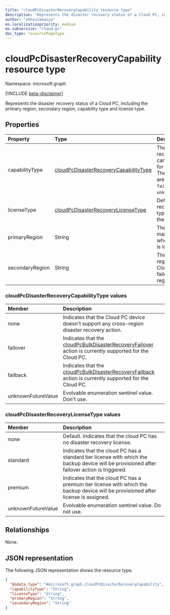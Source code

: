 ```yaml
---
title: "cloudPcDisasterRecoveryCapability resource type"
description: "Represents the disaster recovery status of a Cloud PC, including the primary region, secondary region, capability type and license type."
author: "xhhzuikeaiya"
ms.localizationpriority: medium
ms.subservice: "cloud-pc"
doc_type: resourcePageType
---
```


# cloudPcDisasterRecoveryCapability resource type

Namespace: microsoft.graph

[!INCLUDE [beta-disclaimer](../../includes/beta-disclaimer.md)]

Represents the disaster recovery status of a Cloud PC, including the primary region, secondary region, capability type and license type.

## Properties

|Property|Type|Description|
|:---|:---|:---|
|capabilityType|[cloudPcDisasterRecoveryCapabilityType](#cloudpcdisasterrecoverycapabilitytype-values)|The disaster recovery action that can be performed for the Cloud PC. The possible values are: `none`, `failover`, `failback`, `unknownFutureValue`.|
|licenseType|[cloudPcDisasterRecoveryLicenseType](#cloudpcdisasterrecoverylicensetype-values)|Defines the disaster recovery license type assigned to the Cloud PC.|
|primaryRegion|String|The primary and mainly used region where the Cloud PC is located.|
|secondaryRegion|String|The secondary region to which the Cloud PC can be failed over during a regional outage.|

### cloudPcDisasterRecoveryCapabilityType values

| Member             | Description                                                                            |
|:-------------------|:---------------------------------------------------------------------------------------|
| none               | Indicates that the Cloud PC device doesn't support any cross-region disaster recovery action.          |
| failover           | Indicates that the [cloudPcBulkDisasterRecoveryFailover](../resources/cloudpcbulkdisasterrecoveryfailover.md) action is currently supported for the Cloud PC. |
| failback           | Indicates that the [cloudPcBulkDisasterRecoveryFailback](../resources/cloudpcbulkdisasterrecoveryfailback.md) action is currently supported for the Cloud PC. |
| unknownFutureValue | Evolvable enumeration sentinel value. Don't use.                                      |

### cloudPcDisasterRecoveryLicenseType values

| Member             |Description                                                                                                                                      |
|:-------------------- |:------------------------------------------------------------------------------------------------------------------------------------------------ |
| none               | Default. Indicates that the cloud PC has no disaster recovery license.                                                                           |
| standard           | Indicates that the cloud PC has a standard tier license with which the backup device will be provisioned after failover action is triggered.     |
| premium            | Indicates that the cloud PC has a premium tier license with which the backup device will be provisioned after license is assigned.               |
| unknownFutureValue | Evolvable enumeration sentinel value. Do not use.                                                                                                |

## Relationships

None.

## JSON representation

The following JSON representation shows the resource type.

<!-- {
  "blockType": "resource",
  "@odata.type": "microsoft.graph.cloudPcDisasterRecoveryCapability"
}
-->
``` json
{
  "@odata.type": "#microsoft.graph.cloudPcDisasterRecoveryCapability",
  "capabilityType": "String",
  "licenseType": "String",
  "primaryRegion": "String",
  "secondaryRegion": "String"
}
```
